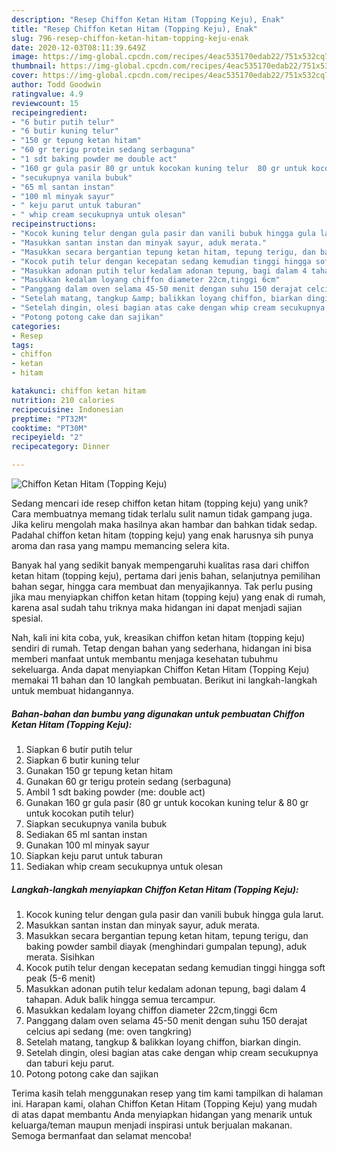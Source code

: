 ```yaml
---
description: "Resep Chiffon Ketan Hitam (Topping Keju), Enak"
title: "Resep Chiffon Ketan Hitam (Topping Keju), Enak"
slug: 796-resep-chiffon-ketan-hitam-topping-keju-enak
date: 2020-12-03T08:11:39.649Z
image: https://img-global.cpcdn.com/recipes/4eac535170edab22/751x532cq70/chiffon-ketan-hitam-topping-keju-foto-resep-utama.jpg
thumbnail: https://img-global.cpcdn.com/recipes/4eac535170edab22/751x532cq70/chiffon-ketan-hitam-topping-keju-foto-resep-utama.jpg
cover: https://img-global.cpcdn.com/recipes/4eac535170edab22/751x532cq70/chiffon-ketan-hitam-topping-keju-foto-resep-utama.jpg
author: Todd Goodwin
ratingvalue: 4.9
reviewcount: 15
recipeingredient:
- "6 butir putih telur"
- "6 butir kuning telur"
- "150 gr tepung ketan hitam"
- "60 gr terigu protein sedang serbaguna"
- "1 sdt baking powder me double act"
- "160 gr gula pasir 80 gr untuk kocokan kuning telur  80 gr untuk kocokan putih telur"
- "secukupnya vanila bubuk"
- "65 ml santan instan"
- "100 ml minyak sayur"
- " keju parut untuk taburan"
- " whip cream secukupnya untuk olesan"
recipeinstructions:
- "Kocok kuning telur dengan gula pasir dan vanili bubuk hingga gula larut."
- "Masukkan santan instan dan minyak sayur, aduk merata."
- "Masukkan secara bergantian tepung ketan hitam, tepung terigu, dan baking powder sambil diayak (menghindari gumpalan tepung), aduk merata. Sisihkan"
- "Kocok putih telur dengan kecepatan sedang kemudian tinggi hingga soft peak (5-6 menit)"
- "Masukkan adonan putih telur kedalam adonan tepung, bagi dalam 4 tahapan. Aduk balik hingga semua tercampur."
- "Masukkan kedalam loyang chiffon diameter 22cm,tinggi 6cm"
- "Panggang dalam oven selama 45-50 menit dengan suhu 150 derajat celcius api sedang (me: oven tangkring)"
- "Setelah matang, tangkup &amp; balikkan loyang chiffon, biarkan dingin."
- "Setelah dingin, olesi bagian atas cake dengan whip cream secukupnya dan taburi keju parut."
- "Potong potong cake dan sajikan"
categories:
- Resep
tags:
- chiffon
- ketan
- hitam

katakunci: chiffon ketan hitam 
nutrition: 210 calories
recipecuisine: Indonesian
preptime: "PT32M"
cooktime: "PT30M"
recipeyield: "2"
recipecategory: Dinner

---
```



![Chiffon Ketan Hitam (Topping Keju)](https://img-global.cpcdn.com/recipes/4eac535170edab22/751x532cq70/chiffon-ketan-hitam-topping-keju-foto-resep-utama.jpg)

Sedang mencari ide resep chiffon ketan hitam (topping keju) yang unik? Cara membuatnya memang tidak terlalu sulit namun tidak gampang juga. Jika keliru mengolah maka hasilnya akan hambar dan bahkan tidak sedap. Padahal chiffon ketan hitam (topping keju) yang enak harusnya sih punya aroma dan rasa yang mampu memancing selera kita.

Banyak hal yang sedikit banyak mempengaruhi kualitas rasa dari chiffon ketan hitam (topping keju), pertama dari jenis bahan, selanjutnya pemilihan bahan segar, hingga cara membuat dan menyajikannya. Tak perlu pusing jika mau menyiapkan chiffon ketan hitam (topping keju) yang enak di rumah, karena asal sudah tahu triknya maka hidangan ini dapat menjadi sajian spesial.




Nah, kali ini kita coba, yuk, kreasikan chiffon ketan hitam (topping keju) sendiri di rumah. Tetap dengan bahan yang sederhana, hidangan ini bisa memberi manfaat untuk membantu menjaga kesehatan tubuhmu sekeluarga. Anda dapat menyiapkan Chiffon Ketan Hitam (Topping Keju) memakai 11 bahan dan 10 langkah pembuatan. Berikut ini langkah-langkah untuk membuat hidangannya.

<!--inarticleads1-->

##### Bahan-bahan dan bumbu yang digunakan untuk pembuatan Chiffon Ketan Hitam (Topping Keju):

1. Siapkan 6 butir putih telur
1. Siapkan 6 butir kuning telur
1. Gunakan 150 gr tepung ketan hitam
1. Gunakan 60 gr terigu protein sedang (serbaguna)
1. Ambil 1 sdt baking powder (me: double act)
1. Gunakan 160 gr gula pasir (80 gr untuk kocokan kuning telur &amp; 80 gr untuk kocokan putih telur)
1. Siapkan secukupnya vanila bubuk
1. Sediakan 65 ml santan instan
1. Gunakan 100 ml minyak sayur
1. Siapkan  keju parut untuk taburan
1. Sediakan  whip cream secukupnya untuk olesan




<!--inarticleads2-->

##### Langkah-langkah menyiapkan Chiffon Ketan Hitam (Topping Keju):

1. Kocok kuning telur dengan gula pasir dan vanili bubuk hingga gula larut.
1. Masukkan santan instan dan minyak sayur, aduk merata.
1. Masukkan secara bergantian tepung ketan hitam, tepung terigu, dan baking powder sambil diayak (menghindari gumpalan tepung), aduk merata. Sisihkan
1. Kocok putih telur dengan kecepatan sedang kemudian tinggi hingga soft peak (5-6 menit)
1. Masukkan adonan putih telur kedalam adonan tepung, bagi dalam 4 tahapan. Aduk balik hingga semua tercampur.
1. Masukkan kedalam loyang chiffon diameter 22cm,tinggi 6cm
1. Panggang dalam oven selama 45-50 menit dengan suhu 150 derajat celcius api sedang (me: oven tangkring)
1. Setelah matang, tangkup &amp; balikkan loyang chiffon, biarkan dingin.
1. Setelah dingin, olesi bagian atas cake dengan whip cream secukupnya dan taburi keju parut.
1. Potong potong cake dan sajikan




Terima kasih telah menggunakan resep yang tim kami tampilkan di halaman ini. Harapan kami, olahan Chiffon Ketan Hitam (Topping Keju) yang mudah di atas dapat membantu Anda menyiapkan hidangan yang menarik untuk keluarga/teman maupun menjadi inspirasi untuk berjualan makanan. Semoga bermanfaat dan selamat mencoba!
